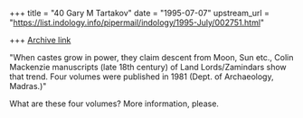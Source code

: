 +++
title = "40 Gary M Tartakov"
date = "1995-07-07"
upstream_url = "https://list.indology.info/pipermail/indology/1995-July/002751.html"

+++
[Archive link](https://list.indology.info/pipermail/indology/1995-July/002751.html)

"When castes grow in power, they claim descent from Moon, Sun etc.,
Colin Mackenzie manuscripts (late 18th century) of Land Lords/Zamindars
show that trend. Four volumes were published in 1981 (Dept. of
Archaeology,
Madras.)"

What are these four volumes?  More information, please.






